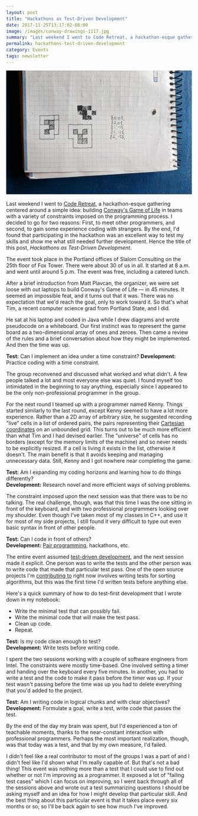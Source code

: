 ```yaml
---
layout: post
title: "Hackathons as Test-Driven Development"
date: 2017-11-25T13:17:02-08:00
image: /images/conway-drawings-1117.jpg
summary: "Last weekend I went to Code Retreat, a hackathon-esque gathering centered around a simple idea: building Conway's Game of Life in teams with a variety of constraints imposed on the programming process."
permalink: hackathons-test-driven-development
category: Events
tags: newsletter
---
```


![Drawing out Conway's Game of Life](/images/conway-drawings-1117.jpg)

Last weekend I went to [Code Retreat](https://www.meetup.com/PDX-Software-Practice/events/242965451/), a hackathon-esque gathering centered around a simple idea: building [Conway's Game of Life](https://en.wikipedia.org/wiki/Conway%27s_Game_of_Life) in teams with a variety of constraints imposed on the programming process. I decided to go for two reasons: First, to meet other programmers, and second, to gain some experience coding with strangers. By the end, I'd found that participating in the hackathon was an excellent way to test my skills and show me what still needed further development. Hence the title of this post, *Hackathons as Test-Driven Development*.

The event took place in the Portland offices of Slalom Consulting on the 25th floor of Fox Tower. There were about 30 of us in all. It started at 8 a.m. and went until around 5 p.m. The event was free, including a catered lunch.

After a brief introduction from Matt Plavcan, the organizer, we were set loose with out laptops to build Conway's Game of Life — in 45 minutes. It seemed an impossible feat, and it turns out that it was. There was no expectation that we'd reach the goal, only to work toward it. So that's what Tim, a recent computer science grad from Portland State, and I did.

He sat at his laptop and coded in Java while I drew diagrams and wrote pseudocode on a whiteboard. Our first instinct was to represent the game board as a two-dimensional array of ones and zeroes. Then came a review of the rules and a brief conversation about how they might be implemented. And then the time was up. 

**Test:** Can I implement an idea under a time constraint?
**Development:** Practice coding with a time constraint. 

The group reconvened and discussed what worked and what didn't. A few people talked a lot and most everyone else was quiet. I found myself too intimidated in the beginning to say anything, especially since I appeared to be the only non-professional programmer in the group.

For the next round I teamed up with a programmer named Kenny. Things started similarly to the last round, except Kenny seemed to have a lot more experience. Rather than a 2D array of arbitrary size, he suggested recording "live" cells in a list of ordered pairs, the pairs representing their [Cartesian coordinates](https://en.wikipedia.org/wiki/Cartesian_coordinate_system) on an unbounded grid. This turns out to be much more efficient than what Tim and I had devised earlier. The "universe" of cells has no borders (except for the memory limits of the machine) and so never needs to be explicitly resized. If a cell is living it exists in the list, otherwise it doesn't. The main benefit is that it avoids keeping and managing unnecessary data. Still, Kenny and I got nowhere near completing the game.

**Test:** Am I expanding my coding horizons and learning how to do things differently?  
**Development:** Research novel and more efficient ways of solving problems.

The constraint imposed upon the next session was that there was to be no talking. The real challenge, though, was that this time I was the one sitting in front of the keyboard, and with two professional programmers looking over my shoulder. Even though I've taken most of my classes in C++, and use it for most of my side projects, I still found it very difficult to type out even basic syntax in front of other people. 

**Test:** Can I code in front of others?  
**Development:** [Pair programming](https://en.wikipedia.org/wiki/Pair_programming), hackathons, etc.

The entire event assumed [test-driven development](https://en.wikipedia.org/wiki/Test-driven_development), and the next session made it explicit. One person was to write the tests and the other person was to write code that made that particular test pass. One of the open source projects I'm [contributing to](https://github.com/faheel/Algos) right now involves writing tests for sorting algorithms, but this was the first time I'd written tests before anything else.

Here's a quick summary of how to do test-first development that I wrote down in my notebook: 

- Write the minimal test that can possibly fail.
- Write the minimal code that will make the test pass.
- Clean up code. 
- Repeat.

**Test:** Is my code clean enough to test?  
**Development:** Write tests before writing code.

I spent the two sessions working with a couple of software engineers from Intel. The constraints were mostly time-based. One involved setting a timer and handing over the keyboard every five minutes. In another, you had to write a test and the code to make it pass before the timer was up. If your test wasn't passing before the time was up you had to delete everything that you'd added to the project. 

**Test:** Am I writing code in logical chunks and with clear objectives?  
**Development:** Formulate a goal, write a test, write code that passes the test.

By the end of the day my brain was spent, but I'd experienced a ton of teachable moments, thanks to the near-constant interaction with professional programmers. Perhaps the most important realization, though, was that today was a test, and that by my own measure, I'd failed. 

I didn't feel like a real contributor to most of the groups I was a part of and I didn't feel like I'd shown what I'm really capable of. But that's not a bad thing! This event was nothing more than a test that I could use to find out whether or not I'm improving as a programmer. It exposed a lot of "failing test cases" which I can focus on improving, so I went back through all of the sessions above and wrote out a test summarizing questions I should be asking myself and an idea for how I might develop that particular skill. And the best thing about this particular event is that it takes place every six months or so, so I'll be back again to see how much I've improved. 